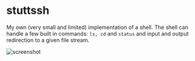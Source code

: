 # stuttssh

My own (very small and limited) implementation of a shell. 
The shell can handle a few built in commands: `ls, cd` and `status` and input and output redirection to a given file stream. 

![screenshot](https://github.com/stuttskl/A3/blob/master/Screen%20Shot%202020-11-05%20at%205.19.15%20PM.png)
